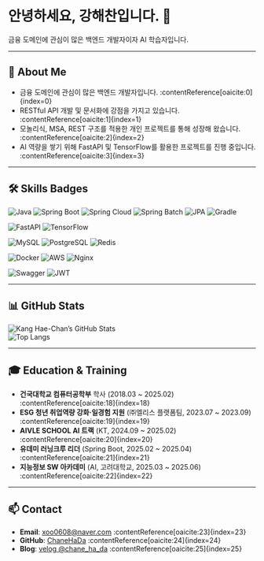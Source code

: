 # 안녕하세요, 강해찬입니다. 👋

금융 도메인에 관심이 많은 백엔드 개발자이자 AI 학습자입니다.

---

## 🔭 About Me
- 금융 도메인에 관심이 많은 백엔드 개발자입니다. :contentReference[oaicite:0]{index=0}
- RESTful API 개발 및 문서화에 강점을 가지고 있습니다. :contentReference[oaicite:1]{index=1}
- 모놀리식, MSA, REST 구조를 적용한 개인 프로젝트를 통해 성장해 왔습니다. :contentReference[oaicite:2]{index=2}
- AI 역량을 쌓기 위해 FastAPI 및 TensorFlow를 활용한 프로젝트를 진행 중입니다. :contentReference[oaicite:3]{index=3}

---

## 🛠️ Skills Badges

![Java](https://img.shields.io/badge/Java-%23ED8B00?style=flat&logo=openjdk&logoColor=white)
![Spring Boot](https://img.shields.io/badge/Spring_Boot-%236DB33F?style=flat&logo=springboot&logoColor=white)
![Spring Cloud](https://img.shields.io/badge/Spring_Cloud-%236DB33F?style=flat&logo=spring&logoColor=white)
![Spring Batch](https://img.shields.io/badge/Spring_Batch-%236DB33F?style=flat&logo=spring&logoColor=white)
![JPA](https://img.shields.io/badge/JPA-%23007396?style=flat&logo=java&logoColor=white)
![Gradle](https://img.shields.io/badge/Gradle-%2302303A?style=flat&logo=gradle&logoColor=white)

![FastAPI](https://img.shields.io/badge/FastAPI-%2300C7B7?style=flat&logo=fastapi&logoColor=white)
![TensorFlow](https://img.shields.io/badge/TensorFlow-%23FF6F00?style=flat&logo=tensorflow&logoColor=white)

![MySQL](https://img.shields.io/badge/MySQL-%234479A1?style=flat&logo=mysql&logoColor=white)
![PostgreSQL](https://img.shields.io/badge/PostgreSQL-%23336791?style=flat&logo=postgresql&logoColor=white)
![Redis](https://img.shields.io/badge/Redis-%23DC382D?style=flat&logo=redis&logoColor=white)

![Docker](https://img.shields.io/badge/Docker-%232496ED?style=flat&logo=docker&logoColor=white)
![AWS](https://img.shields.io/badge/AWS-%23FF9900?style=flat&logo=amazonaws&logoColor=white)
![Nginx](https://img.shields.io/badge/Nginx-%23009639?style=flat&logo=nginx&logoColor=white)

![Swagger](https://img.shields.io/badge/Swagger-%2385EA2D?style=flat&logo=swagger&logoColor=white)
![JWT](https://img.shields.io/badge/JWT-%23000000?style=flat&logo=jsonwebtokens&logoColor=white)

---

## 📊 GitHub Stats

![Kang Hae-Chan’s GitHub Stats](https://github-readme-stats.vercel.app/api?username=ChaneHaDa&show_icons=true&theme=default&hide_border=true)  
![Top Langs](https://github-readme-stats.vercel.app/api/top-langs/?username=ChaneHaDa&layout=compact&theme=default&hide_border=true)

---

## 🎓 Education & Training
- **건국대학교 컴퓨터공학부** 학사 (2018.03 ~ 2025.02) :contentReference[oaicite:18]{index=18}
- **ESG 청년 취업역량 강화·일경험 지원** (㈜엘리스 플랫폼팀, 2023.07 ~ 2023.09) :contentReference[oaicite:19]{index=19}
- **AIVLE SCHOOL AI 트랙** (KT, 2024.09 ~ 2025.02) :contentReference[oaicite:20]{index=20}
- **유데미 러닝크루 리더** (Spring Boot, 2025.02 ~ 2025.04) :contentReference[oaicite:21]{index=21}
- **지능정보 SW 아카데미** (AI, 고려대학교, 2025.03 ~ 2025.06) :contentReference[oaicite:22]{index=22}

---

## 📫 Contact
- **Email**: xoo0608@naver.com :contentReference[oaicite:23]{index=23}  
- **GitHub**: [ChaneHaDa](https://github.com/ChaneHaDa) :contentReference[oaicite:24]{index=24}  
- **Blog**: [velog @chane_ha_da](https://velog.io/@chane_ha_da) :contentReference[oaicite:25]{index=25}  

